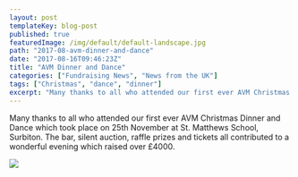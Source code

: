 ```yaml
---
layout: post
templateKey: blog-post
published: true
featuredImage: /img/default/default-landscape.jpg
path: "2017-08-avm-dinner-and-dance"
date: "2017-08-16T09:46:23Z"
title: "AVM Dinner and Dance"
categories: ["Fundraising News", "News from the UK"]
tags: ["Christmas", "dance", "dinner"]
excerpt: "Many thanks to all who attended our first ever AVM Christmas Dinner and Dance which took place on 2..."
---
```


Many thanks to all who attended our first ever AVM Christmas Dinner and Dance which took place on 25th November at St. Matthews School, Surbiton. The bar, silent auction, raffle prizes and tickets all contributed to a wonderful evening which raised over £4000.

[![](https://f000.backblazeb2.com/file/avm-wp-uploads/2017/08/Save-the-date_Page_1-232x300.jpg)](https://f000.backblazeb2.com/file/avm-wp-uploads/2017/08/Save-the-date_Page_1.jpg)
